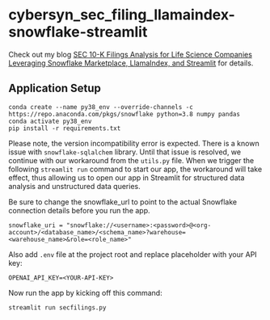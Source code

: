 # cybersyn_sec_filing_llamaindex-snowflake-streamlit
Check out my blog [SEC 10-K Filings Analysis for Life Science Companies Leveraging Snowflake Marketplace, LlamaIndex, and Streamlit](https://medium.com/snowflake/sec-10-k-filings-analysis-for-life-science-companies-leveraging-snowflake-marketplace-llamaindex-f8ef99f18abd?sk=5ae1795acbffe3af4d7414c4a827ab85) for details.

## Application Setup

```
conda create --name py38_env --override-channels -c https://repo.anaconda.com/pkgs/snowflake python=3.8 numpy pandas
conda activate py38_env
pip install -r requirements.txt
```

Please note, the version incompatibility error is expected.  There is a known issue with ```snowflake-sqlalchem``` library.  Until that issue is resolved, we continue with our workaround from the ```utils.py``` file.  When we trigger the following ```streamlit run``` command to start our app, the workaround will take effect, thus allowing us to open our app in Streamlit for structured data analysis and unstructured data queries.

Be sure to change the snowflake_url to point to the actual Snowflake connection details before you run the app.
```
snowflake_uri = "snowflake://<username>:<password>@<org-account>/<database_name>/<schema_name>?warehouse=<warehouse_name>&role=<role_name>"
```

Also add `.env` file at the project root and replace placeholder with your API key:
```
OPENAI_API_KEY=<YOUR-API-KEY>
```

Now run the app by kicking off this command:
```
streamlit run secfilings.py
```

